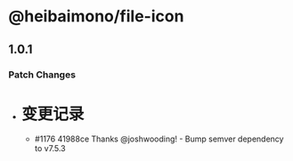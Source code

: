 # @heibaimono/file-icon

## 1.0.1

### Patch Changes

- # 变更记录

  - #1176 41988ce Thanks @joshwooding! - Bump semver dependency to v7.5.3
